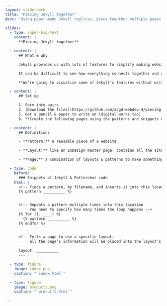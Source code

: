 ```yaml
---
layout: slide-deck
title: "Piecing Jekyll together"
desc: "Using paper-made Jekyll replicas, piece together multiple pages by using Jekyll-like functionality."

slides:
  - type: super-big-text
    content: |
      **Piecing Jekyll together**

  - content: |
      ## What & why

      Jekyll provides us with lots of features to simplify making website and reducing duplication.

      It can be difficult to see how everything connects together and see now to use all the available pieces.

      **We’re going to visualize some of Jekyll’s features without writing any code.**

  - content: |
      ## Set up

      1. Form into pairs
      2. [Download the files](https://github.com/acgd-webdev-4/piecing-jekyll-together/archive/gh-pages.zip)
      5. Get a pencil & paper to write on (digital works too)
      6. **Create the following pages using the patterns and snippets of Jekyll code**

  - content: |
      ## Definitions

      - **Pattern:** a reusable piece of a website

      - **Layout:** like an InDesign master page: contains all the site’s common elements

      - **Page:** a combination of layouts & patterns to make something a user would see

  - type: code
    before: |
      ### Snippets of Jekyll & Patternbot code
    html: |
      <!-- Finds a pattern, by filename, and inserts it into this location -->
      {% pattern __________ %}


      <!-- Repeats a pattern multiple times into this location
           You need to specify how many times the loop happens -->
      {% for (1..____) %}
        {% pattern __________ %}
      {% endfor %}


      <!-- Tells a page to use a specific layout;
           all the page’s information will be placed into the layout’s {{content}} block -->
      ---
      layout: __________
      ---

  - type: figure
    image: index.png
    caption: "`index.html`"

  - type: figure
    image: products.png
    caption: "`products.html`"

---
```

